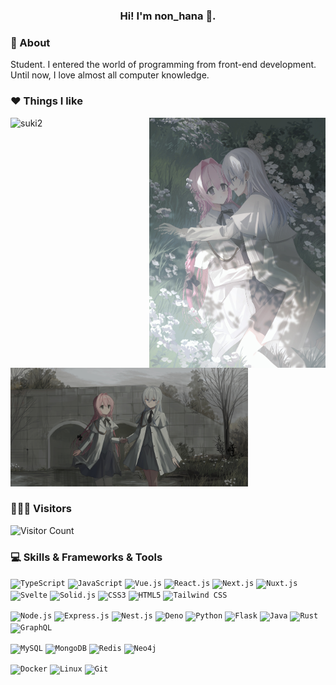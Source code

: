 <h3 align="center">Hi! I'm non_hana 👋.</h3>

### 🥰 About

Student. I entered the world of programming from front-end development. Until now, I love almost all computer knowledge.

### ❤️ Things I like

<img align="right" src="./imgs/pic1.jpg" style="height:400px" alt="suki1" title="suki1"  />
<img src="./imgs/pic2.jpg" style="height:190px" alt="suki2" title="suki2"  />
<img src="./imgs/pic3.jpg" style="height:190px" alt="suki3" title="suki3"  />

### 🧑‍🤝‍🧑 Visitors

![Visitor Count](https://count.getloli.com/get/@:nonhana)

### 💻 Skills & Frameworks & Tools

<code><img height="20" src="https://cdn.svgporn.com/logos/typescript-icon.svg" alt="TypeScript" /></code>
<code><img height="20" src="https://cdn.svgporn.com/logos/javascript.svg" alt="JavaScript" /></code>
<code><img height="20" src="https://cdn.svgporn.com/logos/vue.svg" alt="Vue.js" /></code>
<code><img height="20" src="https://cdn.svgporn.com/logos/react.svg" alt="React.js" /></code>
<code><img height="20" src="https://cdn.svgporn.com/logos/nextjs-icon.svg" alt="Next.js" /></code>
<code><img height="20" src="https://cdn.svgporn.com/logos/nuxt-icon.svg" alt="Nuxt.js" /></code>
<code><img height="20" src="https://cdn.svgporn.com/logos/svelte-icon.svg" alt="Svelte" /></code>
<code><img height="20" src="https://cdn.svgporn.com/logos/solidjs-icon.svg" alt="Solid.js" /></code>
<code><img height="20" src="https://cdn.svgporn.com/logos/css-3.svg" alt="CSS3" /></code>
<code><img height="20" src="https://cdn.svgporn.com/logos/html-5.svg" alt="HTML5" /></code>
<code><img height="20" src="https://cdn.svgporn.com/logos/tailwindcss-icon.svg" alt="Tailwind CSS" /></code>

<code><img height="20" src="https://cdn.svgporn.com/logos/nodejs-icon.svg" alt="Node.js" /></code>
<code><img height="20" src="https://cdn.svgporn.com/logos/express.svg" alt="Express.js" /></code>
<code><img height="20" src="https://cdn.svgporn.com/logos/nestjs.svg" alt="Nest.js" /></code>
<code><img height="20" src="https://cdn.svgporn.com/logos/deno.svg" alt="Deno" /></code>
<code><img height="20" src="https://cdn.svgporn.com/logos/python.svg" alt="Python" /></code>
<code><img height="20" src="https://cdn.svgporn.com/logos/flask.svg" alt="Flask" /></code>
<code><img height="20" src="https://cdn.svgporn.com/logos/java.svg" alt="Java" /></code>
<code><img height="20" src="https://cdn.svgporn.com/logos/rust.svg" alt="Rust" /></code>
<code><img height="20" src="https://cdn.svgporn.com/logos/graphql.svg" alt="GraphQL" /></code>

<code><img height="20" src="https://cdn.svgporn.com/logos/mysql.svg" alt="MySQL" /></code>
<code><img height="20" src="https://cdn.svgporn.com/logos/mongodb-icon.svg" alt="MongoDB" /></code>
<code><img height="20" src="https://cdn.svgporn.com/logos/redis.svg" alt="Redis" /></code>
<code><img height="20" src="https://cdn.svgporn.com/logos/neo4j.svg" alt="Neo4j" /></code>

<code><img height="20" src="https://cdn.svgporn.com/logos/docker-icon.svg" alt="Docker" /></code>
<code><img height="20" src="https://cdn.svgporn.com/logos/linux-tux.svg" alt="Linux" /></code>
<code><img height="20" src="https://cdn.svgporn.com/logos/git-icon.svg" alt="Git" /></code>

